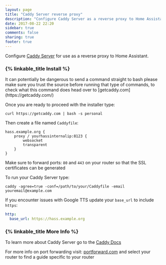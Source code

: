 ```yaml
---
layout: page
title: "Caddy Server reverse proxy"
description: "Configure Caddy Server as a reverse proxy to Home Assistant."
date: 2017-08-22 22:20
sidebar: true
comments: false
sharing: true
footer: true
---
```


Configure [Caddy Server](https://caddyserver.com/) for use as a reverse proxy to Home Assistant.
### {% linkable_title Install %}

<p class='note warning'>
It can potentially be dangerous to send a command straight to bash please make sure you trust the source before running that type of commands, to check what this command does head over to [getcaddy.com](https://getcaddy.com/)
</p>

Once you are ready to proceed with the installer type:
```
curl https://getcaddy.com | bash -s personal
```

 
Then create a file named ``Caddyfile``:
```
hass.example.org {
    proxy / yourhassinternalip:8123 {
        websocket
        transparent
    }
}
```

Make sure to forward ports: `80` and `443` on your router so that the SSL certificates can be generated

To run your Caddy Server type:
```
caddy -agree=true -conf=/path/to/your/Caddyfile -email youremail@example.com
```
If you encounter issues with Google TTS update your ``base_url`` to include ``https``:
```yaml
http:
  base_url: https://hass.example.org
```
### {% linkable_title More Info %}
To learn more about Caddy Server go to the [Caddy Docs](https://caddyserver.com/docs)

For more info on port forwarding visit: [portforward.com](https://portforward.com/router.htm) and select your router to find a guide specific to your router
